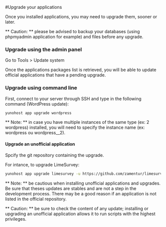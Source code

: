 #Upgrade your applications

Once you installed applications, you may need to upgrade them, sooner or later. 

** Caution: ** please be advised to backup your databases (using phpmyadmin application for example) and files before any upgrade.

### Upgrade using the admin panel
Go to Tools > Update system

Once the applications packages list is retrieved, you will be able to update official applications that have a pending upgrade.

### Upgrade using command line
First, connect to your server through SSH and type in the following command (WordPress update):
```bash
yunohost app upgrade wordpress
```
** Note: ** in case you have multiple instances of the same type (ex: 2 wordpress) installed, you will need to specify the instance name (ex: wordpress ou wordpress__2).

#### Upgrade an unofficial application
Spcify the git repository containing the upgrade. 

For intance, to upgrade LimeSurvey:
```bash
yunohost app upgrade limesurvey -u https://github.com/zamentur/limesurvey_ynh
```

** Note: ** be cautious when installing unofficial applications and upgrades. Be sure that theses updates are stables and are not a step in the development process. There may be a good reason if an application is not listed in the official repository.

** Caution: ** be sure to check the content of any update; installing or upgrading an unofficial application allows it to run scripts with the highest privileges.
